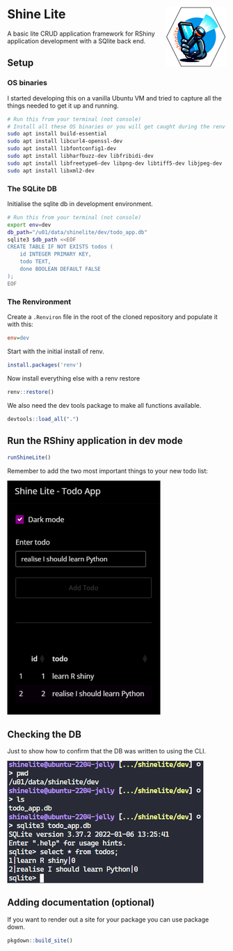 # Shine Lite <a href=""><img src="man/img/logo.png" align="right" height="138" /></a>

<!-- badges: start -->

<!-- badges: end -->

A basic lite CRUD application framework for RShiny application development with a SQlite back end.

## Setup

### OS binaries

I started developing this on a vanilla Ubuntu VM and tried to capture all the things needed to get it up and running.

```sh
# Run this from your terminal (not console)
# Install all these OS binaries or you will get caught during the renv restore
sudo apt install build-essential
sudo apt install libcurl4-openssl-dev
sudo apt install libfontconfig1-dev
sudo apt install libharfbuzz-dev libfribidi-dev
sudo apt install libfreetype6-dev libpng-dev libtiff5-dev libjpeg-dev
sudo apt install libxml2-dev
```

### The SQLite DB

Initialise the sqlite db in development environment.

```sh
# Run this from your terminal (not console)
export env=dev
db_path="/u01/data/shinelite/dev/todo_app.db"
sqlite3 $db_path <<EOF
CREATE TABLE IF NOT EXISTS todos (
    id INTEGER PRIMARY KEY,
    todo TEXT,
    done BOOLEAN DEFAULT FALSE
);
EOF
```

### The Renvironment

Create a `.Renviron` file in the root of the cloned repository and populate it with this:

```ini
env=dev
```

Start with the initial install of renv.

```R
install.packages('renv')
```

Now install everything else with a renv restore

```R
renv::restore()
```

We also need the dev tools package to make all functions available.

```R
devtools::load_all(".")
```

## Run the RShiny application in dev mode

```R
runShineLite()
```

Remember to add the two most important things to your new todo list:

![](man/img/shinelite.png)

## Checking the DB

Just to show how to confirm that the DB was written to using the CLI.

![](man/img/shinelite-sqlite.png)

## Adding documentation (optional)

If you want to render out a site for your package you can use package down.

```R
pkgdown::build_site()
```
